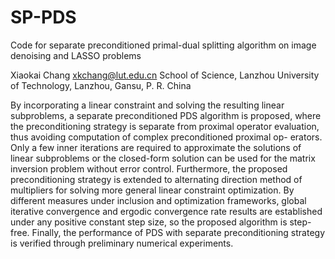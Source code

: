 # SP-PDS
Code for  separate preconditioned primal-dual splitting algorithm on image denoising and LASSO problems


Xiaokai Chang xkchang@lut.edu.cn School of Science, Lanzhou University of Technology, Lanzhou, Gansu, P. R. China


By incorporating a linear constraint and solving the resulting linear subproblems, a separate preconditioned PDS algorithm is proposed, where the preconditioning strategy is separate from proximal operator evaluation, thus avoiding computation of complex preconditioned proximal op- erators. Only a few inner iterations are required to approximate the solutions of linear subproblems or the closed-form solution can be used for the matrix inversion problem without error control. Furthermore, the proposed preconditioning strategy is extended to alternating direction method of multipliers for solving more general linear constraint optimization. By different measures under inclusion and optimization frameworks, global iterative convergence and ergodic convergence rate results are established under any positive constant step size, so the proposed algorithm is step-free. Finally, the performance of PDS with separate preconditioning strategy is verified through preliminary numerical experiments.
